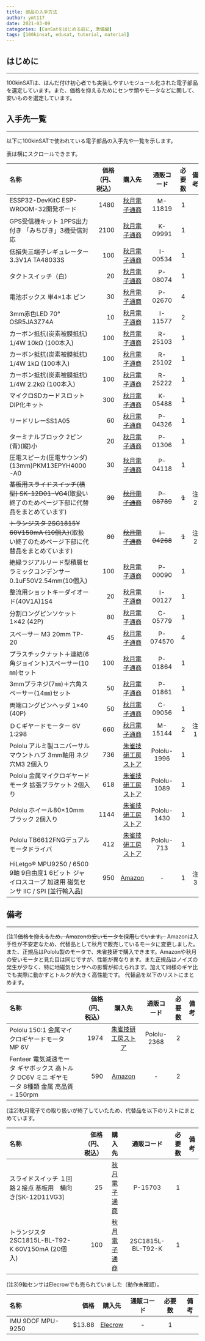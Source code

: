 ```yaml
---
title: 部品の入手方法
author: ymt117
date: 2021-03-09
categories: [CanSatをはじめる前に, 準備編]
tags: [100kinsat, edusat, tutorial, material]
---
```


## はじめに
---

100kinSATは、はんだ付け初心者でも実装しやすいモジュール化された電子部品を選定しています。また、価格を抑えるためにセンサ類やモータなどに関して、安いものを選定しています。

## 入手先一覧
---

以下に100kinSATで使われている電子部品の入手先や一覧を示します。

表は横にスクロールできます。

|名称|価格（円、税込）|購入先|通販コード|必要数|備考|
|:---|---:|:---:|:---:|:---:|:---:|
|ESSP32-DevKitC ESP-WROOM-32開発ボード|1480|[秋月電子通商](http://akizukidenshi.com/catalog/g/gM-11819/)|M-11819|1|
|GPS受信機キット 1PPS出力付き 「みちびき」3機受信対応|2100|[秋月電子通商](http://akizukidenshi.com/catalog/g/gK-09991/)|K-09991|1|
|低損失三端子レギュレーター 3.3V1A TA48033S|100|[秋月電子通商](http://akizukidenshi.com/catalog/g/gI-00534/)|I-00534|1|
|タクトスイッチ（白）|20|[秋月電子通商](http://akizukidenshi.com/catalog/g/gP-08074/)|P-08074|1|
|電池ボックス 単4×1本 ピン|30|[秋月電子通商](http://akizukidenshi.com/catalog/g/gP-02670/)|P-02670|4|
|3mm赤色LED 70° OSR5JA3Z74A|10|[秋月電子通商](http://akizukidenshi.com/catalog/g/gI-11577/)|I-11577|2|
|カーボン抵抗(炭素被膜抵抗) 1/4W 10kΩ (100本入)|100|[秋月電子通商](http://akizukidenshi.com/catalog/g/gR-25103/)|R-25103|1|
|カーボン抵抗(炭素被膜抵抗) 1/4W 1kΩ (100本入)|100|[秋月電子通商](http://akizukidenshi.com/catalog/g/gR-25102/)|R-25102|1|
|カーボン抵抗(炭素被膜抵抗) 1/4W 2.2kΩ (100本入)|100|[秋月電子通商](http://akizukidenshi.com/catalog/g/gR-25222/)|R-25222|1|
|マイクロSDカードスロットDIP化キット|300|[秋月電子通商](http://akizukidenshi.com/catalog/g/gK-05488/)|K-05488|1|
|リードリレーSS1A05|60|[秋月電子通商](http://akizukidenshi.com/catalog/g/gP-04326/)|P-04326|1|
|ターミナルブロック 2ピン(青)(縦)小|20|[秋月電子通商](http://akizukidenshi.com/catalog/g/gP-01306/)|P-01306|1|
|圧電スピーカ(圧電サウンダ)(13mm)PKM13EPYH4000-A0|30|[秋月電子通商](http://akizukidenshi.com/catalog/g/gP-04118/)|P-04118|1|
|~~基板用スライドスイッチ(横型) SK-12D01-VG4~~(取扱い終了のためページ下部に代替品をまとめています)|~~30~~|~~[秋月電子通商](http://akizukidenshi.com/catalog/g/gP-08789/)~~|~~P-08789~~|~~1~~|注2|
|~~トランジスタ 2SC1815Y 60V150mA (10個入)~~(取扱い終了のためページ下部に代替品をまとめています)|~~80~~|~~[秋月電子通商](http://akizukidenshi.com/catalog/g/gI-04268/)~~|~~I-04268~~|~~1~~|注2|
|絶縁ラジアルリード型積層セラミックコンデンサー0.1uF50V2.54mm(10個入)|100|[秋月電子通商](http://akizukidenshi.com/catalog/g/gP-00090/)|P-00090|1|
|整流用ショットキーダイオード(40V1A)1S4|20|[秋月電子通商](http://akizukidenshi.com/catalog/g/gI-00127/)|I-00127|1|
|分割ロングピンソケット 1×42 (42P)|80|[秋月電子通商](http://akizukidenshi.com/catalog/g/gC-05779/)|C-05779|1|
|スペーサー M3 20mm TP-20|45|[秋月電子通商](http://akizukidenshi.com/catalog/g/gP-07570/)|P-074570|4|
|プラスチックナット＋連結(6角ジョイント)スペーサー(10㎜)セット|100|[秋月電子通商](http://akizukidenshi.com/catalog/g/gP-01864/)|P-01864|1|
|3mmプラネジ(7㎜)＋六角スペーサー(14㎜)セット|50|[秋月電子通商](http://akizukidenshi.com/catalog/g/gP-01861/)|P-01861|1|
|両端ロングピンヘッダ 1×40 (40P)|50|[秋月電子通商](http://akizukidenshi.com/catalog/g/gC-09056/)|C-09056|1|
|ＤＣギヤードモーター 6V 1:298|660|[秋月電子通商](https://akizukidenshi.com/catalog/g/gM-15144/)|M-15144|2|注1|
|Pololu アルミ製ユニバーサルマウントハブ 3mm軸用 ネジ穴M3 2個入り|736|[朱雀技研工房ストア](https://store.shopping.yahoo.co.jp/suzakulab/Pololu-1996.html)|Pololu-1996|1|
|Pololu 金属マイクロギヤードモータ 拡張ブラケット 2個入り|618|[朱雀技研工房ストア](https://store.shopping.yahoo.co.jp/suzakulab/pololu-1089.html)|Pololu-1089|1|
|Pololu ホイール80×10mm ブラック 2個入り|1144|[朱雀技研工房ストア](https://store.shopping.yahoo.co.jp/suzakulab/pololu-1430.html)|Pololu-1430|1|
|Pololu TB6612FNGデュアルモータドライバ|412|[朱雀技研工房ストア](https://store.shopping.yahoo.co.jp/suzakulab/pololu-713.html)|Pololu-713|1|
|HiLetgo® MPU9250 / 6500 9軸 9自由度1 6ビット ジャイロスコープ 加速用 磁気センサ IIC / SPI [並行輸入品]|950|[Amazon](http://amzn.asia/d/8UsrFbi)|-|1|注3|


## 備考
---

(注1)~~価格を抑えるため、Amazonの安いモータを採用しています。~~
Amazonは入手性が不安定なため、代替品として秋月で販売しているモータに変更しました。
また、正規品はPololu製のモータで、朱雀技研で購入できます。Amazonや秋月の安いモータと見た目は同じですが、性能が異なります。また正規品はノイズの発生が少なく、特に地磁気センサへの影響が抑えられます。加えて同様のギヤ比でも実際に動かすとトルクが大きく高性能です。
代替品を以下のリストにまとめます。

|名称|価格（円、税込）|購入先|通販コード|必要数|備考|
|:---|---:|:---:|:---:|:---:|:---:|
|Pololu 150:1 金属マイクロギヤードモータ MP 6V|1974|[朱雀技研工房ストア](https://store.shopping.yahoo.co.jp/suzakulab/pololu-2368.html)|Pololu-2368|2|
|Fenteer 電気減速モータ ギヤボックス 高トルク DC6V ミニ ギヤモータ 8種類 金属 高品質 - 150rpm|590|[Amazon](https://www.amazon.co.jp/dp/B07C7X2C85/ref=cm_sw_em_r_mt_dp_U_l-tuCbVFG8PVY)|-|2||


(注2)秋月電子での取り扱いが終了していたため、代替品を以下のリストにまとめています。

|名称|価格（円、税込）|購入先|通販コード|必要数|備考|
|:---|---:|:---:|:---:|:---:|:---:|
|スライドスイッチ １回路２接点 基板用　横向き[SK-12D11VG3]|25|[秋月電子通商](https://akizukidenshi.com/catalog/g/gP-15703/)|P-15703|1||
|トランジスタ 2SC1815L-BL-T92-K 60V150mA (20個入)|100|[秋月電子通商](https://akizukidenshi.com/catalog/g/gI-13491/)|2SC1815L-BL-T92-K|1||

(注3)9軸センサはElecrowでも売られていました（動作未確認）。

|名称|価格|購入先|通販コード|必要数|備考|
|:---|---:|:---:|:---:|:---:|:---:|
|IMU 9DOF MPU-9250|$13.88|[Elecrow](https://www.elecrow.com/imu-9dof-mpu9250-p-1239.html)|-|1|